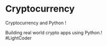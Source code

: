 # Cryptocurrency
Cryptocurrency and Python !

Building real world crypto apps using Python.!
</br> #LightCoder
